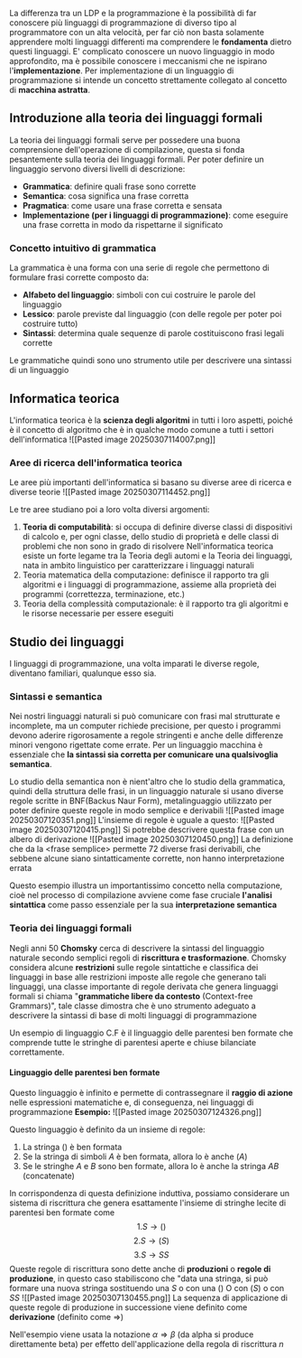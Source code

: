 La differenza tra un LDP e la programmazione è la possibilità di far conoscere più linguaggi di programmazione di diverso tipo al programmatore con un alta velocità, per far ciò non basta solamente apprendere molti linguaggi differenti ma comprendere le **fondamenta** dietro questi linguaggi.
E' complicato conoscere un nuovo linguaggio in modo approfondito, ma è possibile conoscere i meccanismi che ne ispirano l'**implementazione**.
Per implementazione di un linguaggio di programmazione si intende un concetto strettamente collegato al concetto di **macchina astratta**.
## Introduzione alla teoria dei linguaggi formali
La teoria dei linguaggi formali serve per possedere una buona comprensione dell'operazione di compilazione, questa si fonda pesantemente sulla teoria dei linguaggi formali.
Per poter definire un linguaggio servono diversi livelli di descrizione:
- **Grammatica**: definire quali frase sono corrette 
- **Semantica**: cosa significa una frase corretta 
- **Pragmatica**: come usare una frase corretta e sensata
- **Implementazione (per i linguaggi di programmazione)**: come eseguire una frase corretta in modo da rispettarne il significato 
### Concetto intuitivo di grammatica
La grammatica è una forma con una serie di regole che permettono di formulare frasi corrette composto da:
- **Alfabeto del linguaggio**: simboli con cui costruire le parole del linguaggio
- **Lessico**: parole previste dal linguaggio (con delle regole per poter poi costruire tutto)
- **Sintassi**: determina quale sequenze di parole costituiscono frasi legali corrette 

Le grammatiche quindi sono uno strumento utile per descrivere una sintassi di un linguaggio
## Informatica teorica
L'informatica teorica è la **scienza degli algoritmi** in tutti i loro aspetti, poiché è il concetto di algoritmo che è in qualche modo comune a tutti i settori dell'informatica
![[Pasted image 20250307114007.png]]
### Aree di ricerca dell'informatica teorica
Le aree più importanti dell'informatica si basano su diverse aree di ricerca e diverse teorie
![[Pasted image 20250307114452.png]]

Le tre aree studiano poi a loro volta diversi argomenti:

1. **Teoria di computabilità**: si occupa di definire diverse classi di dispositivi di calcolo e, per ogni classe, dello studio di proprietà e delle classi di problemi che non sono in grado di risolvere
   Nell'informatica teorica esiste un forte legame tra la Teoria degli automi e la Teoria dei linguaggi, nata in ambito linguistico per caratterizzare i linguaggi naturali
2. Teoria matematica della computazione: definisce il rapporto tra gli algoritmi e i linguaggi di programmazione, assieme alla proprietà dei programmi (correttezza, terminazione, etc.)
3. Teoria della complessità computazionale: è il rapporto tra gli algoritmi e le risorse necessarie per essere eseguiti
## Studio dei linguaggi
I linguaggi di programmazione, una volta imparati le diverse regole, diventano familiari, qualunque esso sia.
### Sintassi e semantica
Nei nostri linguaggi naturali si può comunicare con frasi mal strutturate e incomplete, ma un computer richiede precisione, per questo i programmi devono aderire rigorosamente a regole stringenti e anche delle differenze minori vengono rigettate come errate.
Per un linguaggio macchina è essenziale che **la sintassi sia corretta per comunicare una qualsivoglia semantica**.

Lo studio della semantica non è nient'altro che lo studio della grammatica, quindi della struttura delle frasi, in un linguaggio naturale si usano diverse regole scritte in BNF(Backus Naur Form), metalinguaggio utilizzato per poter definire queste regole in modo semplice e derivabili 
![[Pasted image 20250307120351.png]]
L'insieme di regole è uguale a questo:
![[Pasted image 20250307120415.png]]
Si potrebbe descrivere questa frase con un albero di derivazione
![[Pasted image 20250307120450.png]]
La definizione che da la \<frase semplice> permette 72 diverse frasi derivabili, che sebbene alcune siano sintatticamente corrette, non hanno interpretazione errata

Questo esempio illustra un importantissimo concetto nella computazione, cioè nel processo di compilazione avviene come fase cruciale **l'analisi sintattica** come passo essenziale per la sua **interpretazione semantica**
### Teoria dei linguaggi formali
Negli anni 50 **Chomsky** cerca di descrivere la sintassi del linguaggio naturale secondo semplici regoli di **riscrittura e trasformazione**.
Chomsky considera alcune **restrizioni** sulle regole sintattiche e classifica dei linguaggi in base alle restrizioni imposte alle regole che generano tali linguaggi, una classe importante di regole derivata che genera linguaggi formali si chiama "**grammatiche libere da contesto** (Context-free Grammars)", tale classe dimostra che è uno strumento adeguato a descrivere la sintassi di base di molti linguaggi di programmazione

Un esempio di linguaggio C.F è il linguaggio delle parentesi ben formate che comprende tutte le stringhe di parentesi aperte e chiuse bilanciate correttamente.
#### Linguaggio delle parentesi ben formate
Questo linguaggio è infinito e permette di contrassegnare il **raggio di azione** nelle espressioni matematiche e, di conseguenza, nei linguaggi di programmazione
**Esempio:**
![[Pasted image 20250307124326.png]]

Questo linguaggio è definito da un insieme di regole:
1. La stringa $()$ è ben formata
2. Se la stringa di simboli $A$ è ben formata, allora lo è anche $(A)$
3. Se le stringhe $A$ e $B$ sono ben formate, allora lo è anche la stringa $AB$ (concatenate)

In corrispondenza di questa definizione induttiva, possiamo considerare un sistema di riscrittura che genera esattamente l'insieme di stringhe lecite di parentesi ben formate come 
$$1. S \to ()$$
$$2. S \to (S)$$
$$3.S \to SS$$
Queste regole di riscrittura sono dette anche di **produzioni** o **regole di produzione**, in questo caso stabiliscono che "data una stringa, si può formare una nuova stringa sostituendo una $S$ o con una $()$ O con $(S)$ o con $SS$
![[Pasted image 20250307130455.png]]
La sequenza di applicazione di queste regole di produzione in successione viene definito come **derivazione** (definito come $\Rightarrow$) 

Nell'esempio viene usata la notazione $\alpha \Rightarrow \beta$ (da alpha si produce direttamente beta) per effetto dell'applicazione della regola di riscrittura $n$
